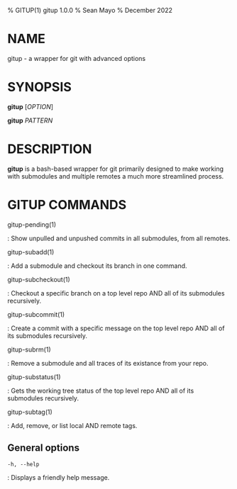 % GITUP(1) gitup 1.0.0
% Sean Mayo
% December 2022

# NAME

gitup - a wrapper for git with advanced options

# SYNOPSIS

**gitup** [*OPTION*]

**gitup** *PATTERN*

# DESCRIPTION

**gitup** is a bash-based wrapper for git primarily designed to make working with 
submodules and multiple remotes a much more streamlined process.

# GITUP COMMANDS
	
gitup-pending(1)

: Show unpulled and unpushed commits in all submodules, from all remotes.

gitup-subadd(1)

: Add a submodule and checkout its branch in one command.

gitup-subcheckout(1)

: Checkout a specific branch on a top level repo AND all of its submodules recursively.

gitup-subcommit(1)

: Create a commit with a specific message on the top level repo AND all of its submodules recursively.

gitup-subrm(1)

: Remove a submodule and all traces of its existance from your repo.

gitup-substatus(1)

: Gets the working tree status of the top level repo AND all of its submodules recursively.

gitup-subtag(1)

: Add, remove, or list local AND remote tags.

## General options

`-h, --help`

: Displays a friendly help message.